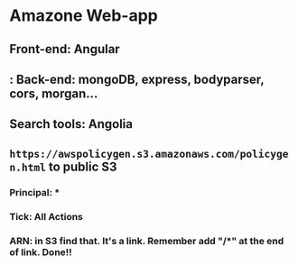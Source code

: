 # Amazone Web-app

## Front-end: Angular

## : Back-end: mongoDB, express, bodyparser, cors, morgan...

## Search tools: Angolia

## `https://awspolicygen.s3.amazonaws.com/policygen.html` to public S3
### Principal: *
### Tick: All Actions
### ARN: in S3 find that. It's a link. Remember add "/*" at the end of link. Done!!

